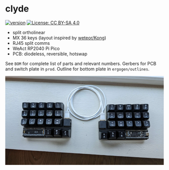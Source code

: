 # clyde

[![version](https://img.shields.io/badge/version-1.0.0-blue)](#)
[![License: CC BY-SA 4.0](https://img.shields.io/badge/License-CC%20BY--SA%204.0-lightgrey.svg)](https://creativecommons.org/licenses/by-sa/4.0/)

- split ortholinear
- MX 36 keys (layout inspired by [weteor/Kong](https://github.com/weteor/Kong))
- RJ45 split comms
- WeAct RP2040 Pi Pico
- PCB: diodeless, reversible, hotswap

See `BOM` for complete list of parts and relevant numbers. Gerbers for PCB and switch plate in `prod`. Outline for bottom plate in `ergogen/outlines`.

![clyde](img/thumb.png)

